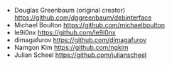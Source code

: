 * Douglas Greenbaum (original creator) https://github.com/dggreenbaum/debinterface
* Michael Boulton https://github.com/michaelboulton
* le9i0nx https://github.com/le9i0nx
* dimagafurov https://github.com/dimagafurov
* Namgon Kim https://github.com/ngkim
* Julian Scheel https://github.com/julianscheel
